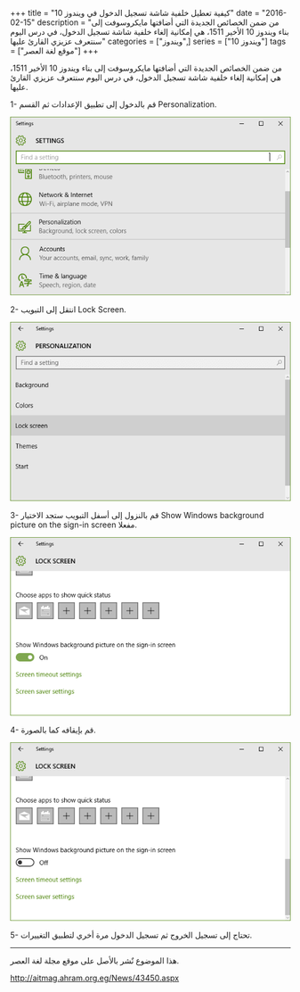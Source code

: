 +++
title = "كيفية تعطيل خلفية شاشة تسجيل الدخول في ويندوز 10"
date = "2016-02-15"
description = "من ضمن الخصائص الجديدة التي أضافتها مايكروسوفت إلى بناء ويندوز 10 الأخير 1511، هي إمكانية إلغاء خلفية شاشة تسجيل الدخول، في درس اليوم سنتعرف عزيزي القارئ عليها"
categories = ["ويندوز",]
series = ["ويندوز 10"]
tags = ["موقع لغة العصر"]
+++

من ضمن الخصائص الجديدة التي أضافتها مايكروسوفت إلى بناء ويندوز 10 الأخير 1511، هي إمكانية إلغاء خلفية شاشة تسجيل الدخول، في درس اليوم سنتعرف عزيزي القارئ عليها.

1- قم بالدخول إلى تطبيق الإعدادات ثم القسم Personalization.

![1](images/2016-635909826194281234-428.png)

2- انتقل إلى التبويب Lock Screen.

![2](images/2016-635909826275557755-555.png)

3- قم بالنزول إلى أسفل التبويب ستجد الاختيار Show Windows background picture on the sign-in screen مفعلا.

![3](images/2016-635909826359174291-917.png)

4- قم بإيقافه كما بالصورة.

![4](images/2016-635909826486783109-678.png)

5- تحتاج إلى تسجيل الخروج ثم تسجيل الدخول مرة أخري لتطبيق التغييرات.

---
هذا الموضوع نٌشر باﻷصل على موقع مجلة لغة العصر.

http://aitmag.ahram.org.eg/News/43450.aspx